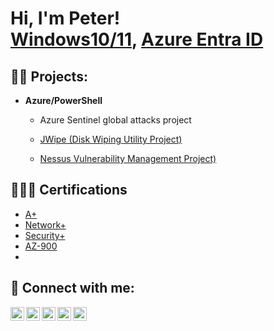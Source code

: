 <h1>Hi, I'm Peter! <br/><a href="https://github.com/peteremery2">Windows10/11</a>, <a href="https://www.linkedin.com/in/peteremery2/">Azure Entra ID</a> <a href=""></a></h1>

<h2>👨‍💻 Projects:</h2>



- <b>Azure/PowerShell</b>
  - Azure Sentinel global attacks project
  - [JWipe (Disk Wiping Utility Project)](https://github.com/Peteremery2/JWipeProject)
 
  - [Nessus Vulnerability Management Project)](https://github.com/Peteremery2/Nessusscanproject)

<h2>👨🏻‍🎓 Certifications </h2>

- [A+](https://www.credly.com/badges/90419a1a-c1a4-4845-9e33-32b641efd484/public_url)
- [Network+](https://www.credly.com/badges/d62be013-08b8-4af2-a99c-693b8325cb77/public_url)
- [Security+](https://www.credly.com/badges/04664721-eaed-4bc6-a24d-f688661f6a90/public_url)
- [AZ-900](https://learn.microsoft.com/en-us/users/peteremery2/credentials/1d5264bf3c2b8ac5?ref=https%3A%2F%2Fwww.linkedin.com%2F)
- 

<h2> 🤳 Connect with me:</h2>

[<img align="left" alt="JoshMadakor | YouTube" width="22px" src="https://cdn.jsdelivr.net/npm/simple-icons@v3/icons/youtube.svg" />][youtube]
[<img align="left" alt="JoshMadakor | Twitter" width="22px" src="https://cdn.jsdelivr.net/npm/simple-icons@v3/icons/twitter.svg" />][twitter]
[<img align="left" alt="JoshMadakor | LinkedIn" width="22px" src="https://cdn.jsdelivr.net/npm/simple-icons@v3/icons/linkedin.svg" />][linkedin]
[<img align="left" alt="JoshMadakor | Instagram" width="22px" src="https://cdn.jsdelivr.net/npm/simple-icons@v3/icons/instagram.svg" />][instagram]
[<img align="left" alt="JoshMadakor | Gmail" width="22px" src="https://cdn.jsdelivr.net/npm/simple-icons@3.13.0/icons/gmail.svg" />][Gmail]

[twitter]: https://twitter.com/
[youtube]: https://www.youtube.com/
[instagram]: https://www.instagram.com/peteremery7445
[linkedin]: https://linkedin.com/in/peteremery2
[Gmail]: mailto:thepeteremery@gmail.com



<!--
**joshmadakor1/joshmadakor1** is a ✨ _special_ ✨ repository because its `README.md` (this file) appears on your GitHub profile.

Here are some ideas to get you started:

- 🔭 I’m currently working on ...
- 🌱 I’m currently learning ...
- 👯 I’m looking to collaborate on ...
- 🤔 I’m looking for help with ...
- 💬 Ask me about ...
- 📫 How to reach me: ...
- 😄 Pronouns: ...
- ⚡ Fun fact: ...
-->
